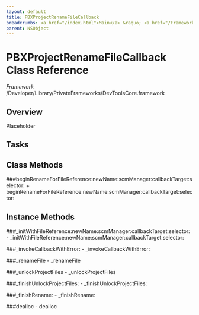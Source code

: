 ```yaml
---
layout: default
title: PBXProjectRenameFileCallback
breadcrumbs: <a href="/index.html">Main</a> &raquo; <a href="/Frameworks.html">Framework</a> &raquo; <a href="/Frameworks/DevToolsCore.html">DevToolsCore</a> &raquo; PBXProjectRenameFileCallback
parent: NSObject 
---
```

# PBXProjectRenameFileCallback Class Reference

*Framework* /Developer/Library/PrivateFrameworks/DevToolsCore.framework

## Overview

Placeholder

## Tasks

## Class Methods

<a name="+beginRenameForFileReference:newName:scmManager:callbackTarget:selector:"></a>
###beginRenameForFileReference:newName:scmManager:callbackTarget:selector:
    + beginRenameForFileReference:newName:scmManager:callbackTarget:selector:

## Instance Methods

<a name="-_initWithFileReference:newName:scmManager:callbackTarget:selector:"></a>
###_initWithFileReference:newName:scmManager:callbackTarget:selector:
    - _initWithFileReference:newName:scmManager:callbackTarget:selector:

<a name="-_invokeCallbackWithError:"></a>
###_invokeCallbackWithError:
    - _invokeCallbackWithError:

<a name="-_renameFile"></a>
###_renameFile
    - _renameFile

<a name="-_unlockProjectFiles"></a>
###_unlockProjectFiles
    - _unlockProjectFiles

<a name="-_finishUnlockProjectFiles:"></a>
###_finishUnlockProjectFiles:
    - _finishUnlockProjectFiles:

<a name="-_finishRename:"></a>
###_finishRename:
    - _finishRename:

<a name="-dealloc"></a>
###dealloc
    - dealloc

